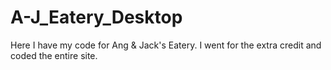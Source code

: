 # A-J_Eatery_Desktop
Here I have my code for Ang &amp; Jack's Eatery. I went for the extra credit and coded the entire site. 
